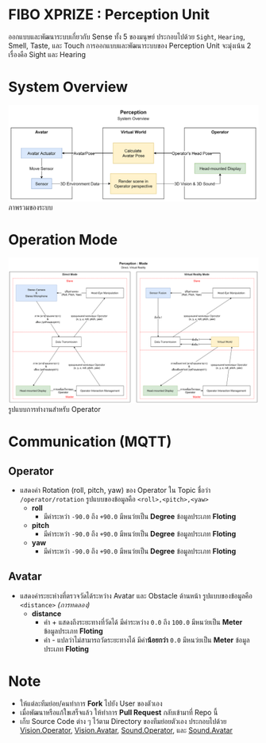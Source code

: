 # FIBO XPRIZE : Perception Unit
ออกแบบและพัฒนาระบบเกี่ยวกับ Sense ทั้ง 5 ของมนุษย์ ประกอบไปด้วย `Sight`, `Hearing`, Smell, Taste, และ Touch  การออกแบบและพัฒนาระบบของ Perception Unit จะมุ่งเน้น 2 เรื่องคือ Sight และ Hearing


# System Overview
![System Overview](src/img/Perception&#32;System&#32;Overview&#32;-&#32;2019-10-23&#32;C.png)
ภาพรวมของระบบ


# Operation Mode
![Operation Mode](src/img/Perception&#32;Mode&#32;-&#32;2019-09-26&#32;B.png)
รูปแบบการทำงานสำหรับ Operator


# Communication (MQTT)

## Operator
- แสดงค่า Rotation (roll, pitch, yaw) ของ Operator ใน Topic ชื่อว่า `/operator/rotation`  รูปแบบของข้อมูลคือ `<roll>,<pitch>,<yaw>`
    - **roll**
      - มีค่าระหว่า `-90.0` ถึง `+90.0` มีหนว่ยเป็น **Degree** ข้อมูลประเภท **Floting**
    - **pitch**
      - มีค่าระหว่า `-90.0` ถึง `+90.0` มีหนว่ยเป็น **Degree** ข้อมูลประเภท **Floting**
    - **yaw**
      - มีค่าระหว่า `-90.0` ถึง `+90.0` มีหนว่ยเป็น **Degree** ข้อมูลประเภท **Floting**

## Avatar
- แสดงค่าระยะห่างที่ตรวจวัดได้ระหว่าง Avatar และ Obstacle ด้านหน้า  รูปแบบของข้อมูลคือ `<distance>` *(การทดลอง)*
  - **distance**
    - ค่า + แสดงถึงระยะทางที่วัดได้ มีค่าระหว่าง `0.0` ถึง `100.0` มีหนว่ยเป็น **Meter** ข้อมูลประเภท **Floting**
    - ค่า - แปลว่าไม่สามารถวัดระยะทางได้ มีค่า**น้อยกว่า** `0.0` มีหนว่ยเป็น **Meter** ข้อมูลประเภท **Floting**

# Note
- ให้แต่ละทีมย่อย/คนทำการ **Fork** ไปยัง User ของตัวเอง
- เมื่อพัฒนาหรือแก้ใขเสร็จแล้ว ให้ทำการ **Pull Request** กลับเข้ามาที่ Repo นี้
- เก็บ Source Code ต่าง ๆ ไว้ตาม Directory ของทีมย่อยตัวเอง ประกอบไปด้วย [Vision.Operator](Vision.Operator), [Vision.Avatar](Vision.Avatar), [Sound.Operator](Sound.Operator), และ [Sound.Avatar](Sound.Avatar)